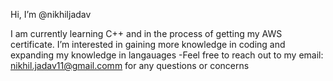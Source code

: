  Hi, I’m @nikhiljadav

 I am currently learning C++ and in the process of getting my AWS certificate. I’m interested in gaining more knowledge in coding and expanding my knowledge in langauages
-Feel free to reach out to my email: nikhil.jadav11@gmail.comm for any questions or concerns

